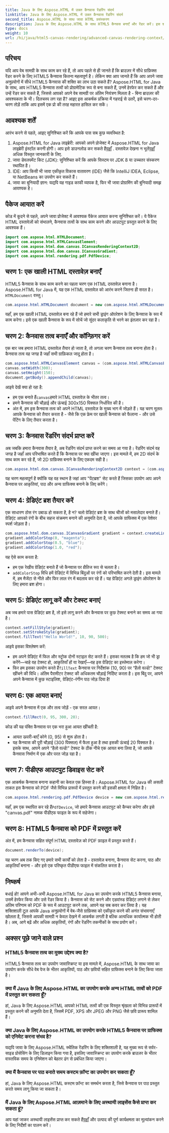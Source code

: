 ```yaml
---
title: Java के लिए Aspose.HTML में उन्नत कैनवास रेंडरिंग संदर्भ
linktitle: Java के लिए Aspose.HTML में उन्नत कैनवास रेंडरिंग संदर्भ
second_title: Aspose.HTML के साथ जावा HTML प्रसंस्करण
description: Java के लिए Aspose.HTML के साथ HTML5 कैनवस बनाएँ और रेंडर करें। इस शक्तिशाली Java लाइब्रेरी का उपयोग करके चरण-दर-चरण सीखें कि कैसे ड्रा करें, स्टाइल करें और PDF में निर्यात करें।
type: docs
weight: 10
url: /hi/java/html5-canvas-rendering/advanced-canvas-rendering-context/
---
```

## परिचय
यदि आप वेब सामग्री के साथ काम कर रहे हैं, तो आप पहले से ही जानते हैं कि ब्राउज़र में सीधे ग्राफ़िक्स रेंडर करने के लिए HTML5 कैनवास कितना महत्वपूर्ण है। लेकिन क्या आप जानते हैं कि आप अपने जावा अनुप्रयोगों में सीधे HTML5 कैनवास की शक्ति का लाभ उठा सकते हैं? Aspose.HTML for Java के साथ, आप HTML5 कैनवास तत्वों को प्रोग्रामेटिक रूप से बना सकते हैं, उनमें हेरफेर कर सकते हैं और उन्हें रेंडर कर सकते हैं, जिससे आपको अपने वेब सामग्री पर अंतिम नियंत्रण मिलता है - बिना ब्राउज़र की आवश्यकता के भी। दिलचस्प लग रहा है? आइए इस आकर्षक प्रक्रिया में गहराई से उतरें, इसे चरण-दर-चरण तोड़ें ताकि आप इसमें एक प्रो की तरह महारत हासिल कर सकें।
## आवश्यक शर्तें
आरंभ करने से पहले, आइए सुनिश्चित करें कि आपके पास सब कुछ व्यवस्थित है:
1.  Aspose.HTML for Java लाइब्रेरी: आपको अपने प्रोजेक्ट में Aspose.HTML for Java लाइब्रेरी इंस्टॉल करनी होगी। आप इसे डाउनलोड कर सकते हैं[यहाँ](https://releases.aspose.com/html/java/) . दस्तावेज़ देखना न भूलें[यहाँ](https://reference.aspose.com/html/java/) अधिक विस्तृत जानकारी के लिए.
2. जावा डेवलपमेंट किट (JDK): सुनिश्चित करें कि आपके सिस्टम पर JDK 8 या उच्चतर संस्करण स्थापित है।
3. IDE: आप किसी भी जावा एकीकृत विकास वातावरण (IDE) जैसे कि IntelliJ IDEA, Eclipse, या NetBeans का उपयोग कर सकते हैं।
4. जावा का बुनियादी ज्ञान: यद्यपि यह गाइड काफी व्यापक है, फिर भी जावा प्रोग्रामिंग की बुनियादी समझ आवश्यक है।
## पैकेज आयात करें
कोड में कूदने से पहले, अपने जावा प्रोजेक्ट में आवश्यक पैकेज आयात करना सुनिश्चित करें। ये पैकेज HTML दस्तावेज़ों को संभालने, कैनवास तत्वों के साथ काम करने और आउटपुट प्रस्तुत करने के लिए आवश्यक हैं।
```java
import com.aspose.html.HTMLDocument;
import com.aspose.html.HTMLCanvasElement;
import com.aspose.html.dom.canvas.ICanvasRenderingContext2D;
import com.aspose.html.dom.canvas.ICanvasGradient;
import com.aspose.html.rendering.pdf.PdfDevice;
```
## चरण 1: एक खाली HTML दस्तावेज़ बनाएँ
 HTML5 कैनवास के साथ काम करने का पहला चरण एक HTML दस्तावेज़ बनाना है। Aspose.HTML for Java में, यह एक HTML दस्तावेज़ को आरंभ करने जितना ही सरल है।`HTMLDocument` वस्तु।
```java
com.aspose.html.HTMLDocument document = new com.aspose.html.HTMLDocument();
```
यहाँ, हम एक खाली HTML दस्तावेज़ बना रहे हैं जो हमारे सभी ड्राइंग ऑपरेशन के लिए कैनवास के रूप में काम करेगा। इसे एक खाली कैनवास के रूप में सोचें जो सुंदर कलाकृति से भरने का इंतज़ार कर रहा है।
## चरण 2: कैनवास तत्व बनाएँ और कॉन्फ़िगर करें
एक बार जब हमारा HTML दस्तावेज़ तैयार हो जाता है, तो अगला चरण कैनवास तत्व बनाना होता है। कैनवास तत्व वह जगह है जहाँ सभी ग्राफ़िकल जादू होता है।
```java
com.aspose.html.HTMLCanvasElement canvas = (com.aspose.html.HTMLCanvasElement) document.createElement("canvas");
canvas.setWidth(300);
canvas.setHeight(150);
document.getBody().appendChild(canvas);
```
आइये देखें क्या हो रहा है:
-  हम एक बनाते हैं`canvas`हमारे HTML दस्तावेज़ के भीतर तत्व।
- हमने कैनवास की चौड़ाई और ऊंचाई 300x150 पिक्सल निर्धारित की है।
- अंत में, हम इस कैनवास तत्व को अपने HTML दस्तावेज़ के मुख्य भाग में जोड़ते हैं।
यह चरण मूलतः आपके कैनवास को तैयार करता है - जैसे कि एक फ्रेम पर खाली कैनवास को फैलाना - और उसे पेंटिंग के लिए तैयार करता है।
## चरण 3: कैनवास रेंडरिंग संदर्भ प्राप्त करें
अब जबकि हमारा कैनवास तैयार है, अब रेंडरिंग संदर्भ प्राप्त करने का समय आ गया है। रेंडरिंग संदर्भ वह जगह है जहाँ आप परिभाषित करते हैं कि कैनवास पर क्या खींचा जाएगा। इस मामले में, हम 2D संदर्भ के साथ काम कर रहे हैं, जो 2D ग्राफ़िक्स बनाने के लिए एकदम सही है।
```java
com.aspose.html.dom.canvas.ICanvasRenderingContext2D context = (com.aspose.html.dom.canvas.ICanvasRenderingContext2D) canvas.getContext("2d");
```
यह चरण महत्वपूर्ण है क्योंकि यह वह स्थान है जहां आप "पेंटब्रश" सेट करते हैं जिसका उपयोग आप अपने कैनवास पर आकृतियां, पाठ और अन्य ग्राफिक्स बनाने के लिए करेंगे।
## चरण 4: ग्रेडिएंट ब्रश तैयार करें
एक साधारण ठोस रंग उबाऊ हो सकता है, है न? चलो ग्रेडिएंट ब्रश के साथ चीजों को मसालेदार बनाते हैं। ग्रेडिएंट आपको रंगों के बीच सहज संक्रमण बनाने की अनुमति देता है, जो आपके ग्राफिक्स में एक पेशेवर स्पर्श जोड़ता है।
```java
com.aspose.html.dom.canvas.ICanvasGradient gradient = context.createLinearGradient(0, 0, canvas.getWidth(), 0);
gradient.addColorStop(0, "magenta");
gradient.addColorStop(0.5, "blue");
gradient.addColorStop(1.0, "red");
```
यह ऐसे काम करता है:
- हम एक रेखीय ग्रेडिएंट बनाते हैं जो कैनवास पर क्षैतिज रूप से चलता है।
- `addColorStop` विधि हमें ग्रेडिएंट में विभिन्न बिंदुओं पर रंगों को परिभाषित करने देती है। इस मामले में, हम मैजेंटा से नीले और फिर लाल रंग में बदलाव कर रहे हैं।
यह ग्रेडिएंट अगले ड्राइंग ऑपरेशन के लिए हमारा ब्रश होगा।
## चरण 5: ग्रेडिएंट लागू करें और टेक्स्ट बनाएं
अब जब हमारे पास ग्रेडिएंट ब्रश है, तो इसे लागू करने और कैनवास पर कुछ टेक्स्ट बनाने का समय आ गया है।
```java
context.setFillStyle(gradient);
context.setStrokeStyle(gradient);
context.fillText("Hello World!", 10, 90, 500);
```
आइये इसका विश्लेषण करें:
- हम अपने ग्रेडिएंट में फिल और स्ट्रोक दोनों स्टाइल सेट करते हैं। इसका मतलब है कि हम जो भी ड्रा करेंगे—चाहे वह टेक्स्ट हो, आकृतियाँ हों या रेखाएँ—वह इस ग्रेडिएंट का इस्तेमाल करेगा।
-  फिर हम इसका उपयोग करते हैं`fillText` कैनवास पर निर्देशांक (10, 90) पर “हैलो वर्ल्ड!” टेक्स्ट खींचने की विधि। अंतिम पैरामीटर टेक्स्ट की अधिकतम चौड़ाई निर्दिष्ट करता है।
इस बिंदु पर, आपने अपने कैनवास में कुछ स्टाइलिश, ग्रेडिएंट-रंगीन पाठ जोड़ दिया है!
## चरण 6: एक आयत बनाएं
आइये अपने कैनवास में एक और तत्व जोड़ें - एक सरल आयत।
```java
context.fillRect(0, 95, 300, 20);
```
कोड की यह पंक्ति कैनवास पर एक भरा हुआ आयत खींचती है:
- आयत ऊपरी-बाएँ कोने (0, 95) से शुरू होता है।
- यह कैनवास की पूरी चौड़ाई (300 पिक्सल) में फैला हुआ है तथा इसकी ऊंचाई 20 पिक्सल है।
इसके साथ, आपने अपने “हैलो वर्ल्ड!” टेक्स्ट के ठीक नीचे एक आयत बना लिया है, जो आपके कैनवास निर्माण में एक और परत जोड़ रहा है।
## चरण 7: पीडीएफ आउटपुट डिवाइस सेट करें
एक आकर्षक कैनवास बनाना कहानी का केवल एक हिस्सा है। Aspose.HTML for Java की असली ताकत इस कैनवास को PDF जैसे विभिन्न प्रारूपों में प्रस्तुत करने की इसकी क्षमता में निहित है।
```java
com.aspose.html.rendering.pdf.PdfDevice device = new com.aspose.html.rendering.pdf.PdfDevice("canvas.pdf");
```
 यहाँ, हम एक स्थापित कर रहे हैं`PdfDevice`, जो हमारे कैनवास आउटपुट को कैप्चर करेगा और इसे "canvas.pdf" नामक पीडीएफ फाइल के रूप में सहेजेगा।
## चरण 8: HTML5 कैनवास को PDF में प्रस्तुत करें
अंत में, हम कैनवास सहित संपूर्ण HTML दस्तावेज़ को PDF फ़ाइल में प्रस्तुत करते हैं।
```java
document.renderTo(device);
```
यह चरण अब तक किए गए हमारे सभी कार्यों को लेता है - दस्तावेज़ बनाना, कैनवास सेट करना, पाठ और आकृतियाँ बनाना - और इसे एक परिष्कृत पीडीएफ फाइल में संकलित करता है।
## निष्कर्ष
बधाई हो! आपने अभी-अभी Aspose.HTML for Java का उपयोग करके HTML5 कैनवास बनाया, उसमें हेरफेर किया और उसे रेंडर किया है। कैनवास को सेट करने और एडवांस्ड ग्रेडिएंट लगाने से लेकर अंतिम परिणाम को PDF के रूप में आउटपुट करने तक, आपने यह सब कवर कर लिया है। यह शक्तिशाली टूल आपके Java अनुप्रयोगों में वेब-जैसे ग्राफ़िक्स को एकीकृत करने की अनंत संभावनाएँ खोलता है, जिससे आपकी सामग्री न केवल देखने में आकर्षक लगती है बल्कि अत्यधिक कार्यात्मक भी होती है। अब, आगे बढ़ें और अधिक आकृतियों, रंगों और रेंडरिंग तकनीकों के साथ प्रयोग करें।
## अक्सर पूछे जाने वाले प्रश्न
### HTML5 कैनवास तत्व का मुख्य उद्देश्य क्या है?
HTML5 कैनवास तत्व का उपयोग जावास्क्रिप्ट या इस मामले में, Aspose.HTML के साथ जावा का उपयोग करके सीधे वेब पेज के भीतर आकृतियों, पाठ और छवियों सहित ग्राफिक्स बनाने के लिए किया जाता है।
### क्या मैं Java के लिए Aspose.HTML का उपयोग करके अन्य HTML तत्वों को PDF में प्रस्तुत कर सकता हूँ?
हां, Java के लिए Aspose.HTML आपको HTML तत्वों की एक विस्तृत श्रृंखला को विभिन्न प्रारूपों में प्रस्तुत करने की अनुमति देता है, जिसमें PDF, XPS और JPEG और PNG जैसे छवि प्रारूप शामिल हैं।
### क्या Java के लिए Aspose.HTML का उपयोग करके HTML5 कैनवास पर ग्राफिक्स को एनिमेट करना संभव है?
यद्यपि जावा के लिए Aspose.HTML स्थैतिक रेंडरिंग के लिए शक्तिशाली है, यह मुख्य रूप से सर्वर-साइड प्रोसेसिंग के लिए डिज़ाइन किया गया है, इसलिए जावास्क्रिप्ट का उपयोग करके ब्राउज़र के भीतर वास्तविक समय के एनिमेशन को बेहतर ढंग से प्रबंधित किया जाएगा।
### क्या मैं कैनवास पर पाठ बनाते समय कस्टम फ़ॉन्ट का उपयोग कर सकता हूँ?
हां, Java के लिए Aspose.HTML कस्टम फ़ॉन्ट का समर्थन करता है, जिसे कैनवास पर पाठ प्रस्तुत करते समय लागू किया जा सकता है।
### मैं Java के लिए Aspose.HTML आज़माने के लिए अस्थायी लाइसेंस कैसे प्राप्त कर सकता हूं?
 आप यहां जाकर अस्थायी लाइसेंस प्राप्त कर सकते हैं[यहाँ](https://purchase.aspose.com/temporary-license/) और उत्पाद की पूर्ण कार्यक्षमता का मूल्यांकन करने के लिए निर्देशों का पालन करें।